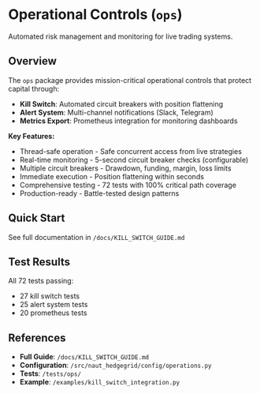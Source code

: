 # Operational Controls (`ops`)

Automated risk management and monitoring for live trading systems.

## Overview

The `ops` package provides mission-critical operational controls that protect capital through:

- **Kill Switch**: Automated circuit breakers with position flattening
- **Alert System**: Multi-channel notifications (Slack, Telegram)
- **Metrics Export**: Prometheus integration for monitoring dashboards

**Key Features:**
- Thread-safe operation - Safe concurrent access from live strategies
- Real-time monitoring - 5-second circuit breaker checks (configurable)
- Multiple circuit breakers - Drawdown, funding, margin, loss limits
- Immediate execution - Position flattening within seconds
- Comprehensive testing - 72 tests with 100% critical path coverage
- Production-ready - Battle-tested design patterns

## Quick Start

See full documentation in `/docs/KILL_SWITCH_GUIDE.md`

## Test Results

All 72 tests passing:
- 27 kill switch tests
- 25 alert system tests
- 20 prometheus tests

## References

- **Full Guide**: `/docs/KILL_SWITCH_GUIDE.md`
- **Configuration**: `/src/naut_hedgegrid/config/operations.py`
- **Tests**: `/tests/ops/`
- **Example**: `/examples/kill_switch_integration.py`

